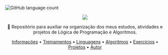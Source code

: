 <p>
  <img alt="GitHub language count" src="https://img.shields.io/github/languages/count/tgmarinho/README-ecoleta?color=%2304D361">


<div align="center">
<img src="https://user-images.githubusercontent.com/133245557/239636021-19716ae3-6c2f-4347-9544-fdf34459d483.png" />
</div>

</h1>
<p align="center">🚀 Repositório para auxiliar na organização dos meus estudos, atividades e projetos de Lógica de Programação e Algoritmos.</p>

<p align="center">
 <a href="#Informações">Informações</a> •
 <a href="#Treinamentos">Treinamentos</a> • 
 <a href="#Linguagens">Linguagens</a> • 
 <a href="#Algoritmos">Algoritmos</a> •
 <a href="#Exercícios">Exercícios</a> • 
 <a href="#Projetos">Projetos</a> • 
 <a href="#autor">Autor</a>
</p>

